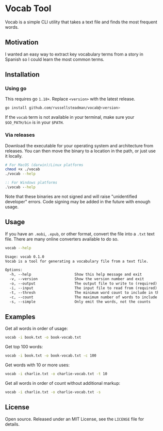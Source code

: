 # Vocab Tool

Vocab is a simple CLI utility that takes a text file and finds the most frequent words.

## Motivation

I wanted an easy way to extract key vocabulary terms from a story in Spanish so I could learn the most common terms.

## Installation

### Using go

This requires go `1.18+`. Replace `<version>` with the latest release.

```sh
go install github.com/russellsteadman/vocab@<version>
```

If the `vocab` term is not available in your terminal, make sure your `$GO_PATH/bin` is in your `$PATH`.

### Via releases

Download the executable for your operating system and architecture from releases. You can then move the binary to a location in the path, or just use it locally.

```sh
# For MacOS (darwin)/Linux platforms
chmod +x ./vocab
./vocab --help
```

```bat
:: For Windows platforms
.\vocab --help
```

Note that these binaries are not signed and will raise "unidentified developer" errors. Code signing may be added in the future with enough usage.

## Usage

If you have an `.mobi`, `.epub`, or other format, convert the file into a `.txt` text file. There are many online converters available to do so.

```sh
vocab --help
```

```txt
Usage: vocab 0.1.0
Vocab is a tool for generating a vocabulary file from a text file.

Options:
  -h, --help                    Show this help message and exit
  -v, --version                 Show the version number and exit
  -o, --output                  The output file to write to (required)
  -i, --input                   The input file to read from (required)
  -t, --thresh                  The minimum word count to include in the output
  -c, --count                   The maximum number of words to include in the output
  -s, --simple                  Only emit the words, not the counts
```

## Examples

Get all words in order of usage:

```sh
vocab -i book.txt -o book-vocab.txt
```

Get top 100 words:

```sh
vocab -i book.txt -o book-vocab.txt -c 100
```

Get words with 10 or more uses:

```sh
vocab -i charlie.txt -o charlie-vocab.txt -t 10
```

Get all words in order of count without additional markup:

```sh
vocab -i charlie.txt -o charlie-vocab.txt -s
```

## License

Open source. Released under an MIT License, see the `LICENSE` file for details.
